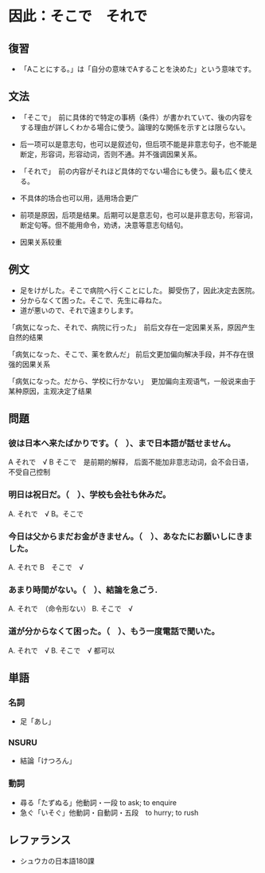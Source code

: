 # 因此：そこで　それで

## 復習

- 「Aことにする。」は「自分の意味でAすることを決めた」という意味です。

## 文法

- 「そこで」　前に具体的で特定の事柄（条件）が書かれていて、後の内容をする理由が詳しくわかる場合に使う。論理的な関係を示すとは限らない。
- 后一项可以是意志句，也可以是叙述句，但后项不能是非意志句子，也不能是断定，形容词，形容动词，否则不通。并不强调因果关系。

- 「それで」　前の内容がそれほど具体的でない場合にも使う。最も広く使える。
- 不具体的场合也可以用，适用场合更广
- 前项是原因，后项是结果。后期可以是意志句，也可以是非意志句，形容词，断定句等。但不能用命令，劝诱，决意等意志句结句。
- 因果关系较重

## 例文

- 足をけがした。そこで病院へ行くことにした。 脚受伤了，因此决定去医院。
- 分からなくて困った。そこで、先生に尋ねた。
- 道が悪いので、それで遠まりします。

「病気になった、それで、病院に行った」　前后文存在一定因果关系，原因产生自然的结果

「病気になった、そこで、薬を飲んだ」 前后文更加偏向解决手段，并不存在很强的因果关系

「病気になった。だから、学校に行かない」　更加偏向主观语气，一般说来由于某种原因，主观决定了结果

## 問題

### 彼は日本へ来たばかりです。（　）、まで日本語が話せません。

A それで　√
B そこで　是前期的解释， 后面不能加非意志动词，会不会日语，不受自己控制

### 明日は祝日だ。（　）、学校も会社も休みだ。

A. それで　√
B。そこで

### 今日は父からまだお金がきません。（　）、あなたにお願いしにきました。

A. それで
B　そこで　√

### あまり時間がない。（　）、結論を急ごう.

A. それで　（命令形ない）
B. そこで　√

### 道が分からなくて困った。（　）、もう一度電話で聞いた。

A. それで　√
B. そこで　√
都可以

## 単語

### 名詞

- 足「あし」

### NSURU

- 結論「けつろん」

### 動詞

- 尋る「たずぬる」他動詞・一段 to ask; to enquire
- 急ぐ「いそぐ」他動詞・自動詞・五段　to hurry; to rush

## レファランス

- シュウカの日本語180課

